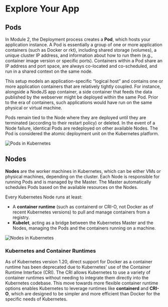 # Explore Your App

## Pods

In Module 2, the Deployment process creates a **Pod**, which hosts your application instance. A Pod is essentially a group of one or more application containers (such as Docker or rkt), including shared storage (volumes), a unique cluster IP address, and information about how to run them (e.g., container image version or specific ports). Containers within a Pod share an IP address and port space, are always co-located and co-scheduled, and run in a shared context on the same node.

This setup models an application-specific “logical host” and contains one or more application containers that are relatively tightly coupled. For instance, alongside a NodeJS app container, a side container that feeds the data published by the webserver might be deployed within the same Pod. Prior to the era of containers, such applications would have run on the same physical or virtual machine.

Pods remain tied to the Node where they are deployed until they are terminated (according to their restart policy) or deleted. In the event of a Node failure, identical Pods are redeployed on other available Nodes. The Pod is considered the atomic deployment unit on the Kubernetes platform.

![Pods in Kubernetes](https://raw.githubusercontent.com/CNCF-Lahore/Kubernetes-Bootcamp/main/asserts/module_03_pods.svg)

## Nodes

**Nodes** are the worker machines in Kubernetes, which can be either VMs or physical machines, depending on the cluster. Each Node is responsible for running Pods and is managed by the Master. The Master automatically schedules Pods based on the available resources on the Nodes.

Every Kubernetes Node runs at least:

- A **container runtime** (such as containerd or CRI-O, not Docker as of recent Kubernetes versions) to pull and manage containers from a registry.
- **Kubelet**, acting as a bridge between the Kubernetes Master and the Nodes, managing the Pods and the containers running on a machine.

![Nodes in Kubernetes](https://raw.githubusercontent.com/CNCF-Lahore/Kubernetes-Bootcamp/main/asserts/module_03_nodes.svg)

### Kubernetes and Container Runtimes

As of Kubernetes version 1.20, direct support for Docker as a container runtime has been deprecated due to Kubernetes' use of the Container Runtime Interface (CRI). The CRI allows Kubernetes to use a variety of container runtimes without needing to integrate them directly into the Kubernetes codebase. This move towards more flexible container runtime options enables Kubernetes to leverage runtimes like **containerd** and **CRI-O**, which are designed to be simpler and more efficient than Docker for the specific needs of Kubernetes.

